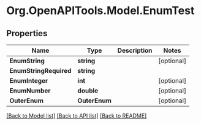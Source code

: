 
# Org.OpenAPITools.Model.EnumTest

## Properties

Name | Type | Description | Notes
------------ | ------------- | ------------- | -------------
**EnumString** | **string** |  | [optional] 
**EnumStringRequired** | **string** |  | 
**EnumInteger** | **int** |  | [optional] 
**EnumNumber** | **double** |  | [optional] 
**OuterEnum** | **OuterEnum** |  | [optional] 

[[Back to Model list]](../README.md#documentation-for-models)
[[Back to API list]](../README.md#documentation-for-api-endpoints)
[[Back to README]](../README.md)

